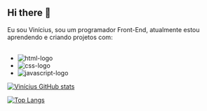 ## Hi there 👋

Eu sou Vinícius, sou um programador Front-End, atualmente estou aprendendo e criando projetos com:
<br>
<br>
- <img src="https://img.shields.io/badge/HTML5-E34F26?style=for-the-badge&logo=html5&logoColor=white" alt="html-logo" />
- <img src="https://img.shields.io/badge/CSS3-1572B6?style=for-the-badge&logo=css3&logoColor=white" alt="css-logo" />
- <img src="https://img.shields.io/badge/JavaScript-F7DF1E?style=for-the-badge&logo=javascript&logoColor=black" alt="javascript-logo" />



[![Vinícius GitHub stats](https://github-readme-stats.vercel.app/api?username=ViniciusBFranca)](https://github.com/anuraghazra/github-readme-stats)

[![Top Langs](https://github-readme-stats.vercel.app/api/top-langs/?username=ViniciusBFranca)](https://github.com/anuraghazra/github-readme-stats)
